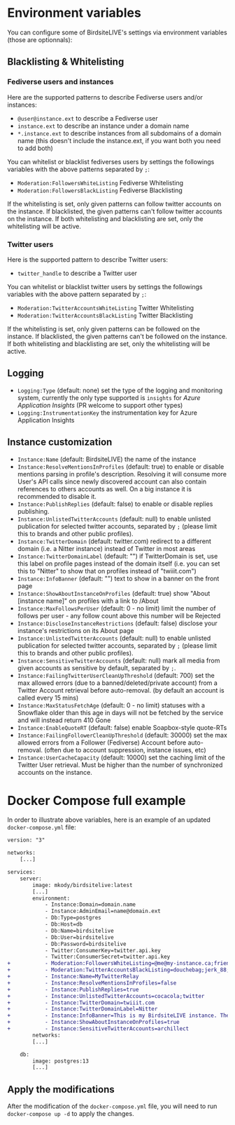 # Environment variables

You can configure some of BirdsiteLIVE's settings via environment variables (those are optionnals):

## Blacklisting & Whitelisting

### Fediverse users and instances 

Here are the supported patterns to describe Fediverse users and/or instances:

* `@user@instance.ext` to describe a Fediverse user
* `instance.ext` to describe an instance under a domain name
* `*.instance.ext` to describe instances from all subdomains of a domain name (this doesn't include the instance.ext, if you want both you need to add both)

You can whitelist or blacklist fediverses users by settings the followings variables with the above patterns separated by `;`: 

* `Moderation:FollowersWhiteListing` Fediverse Whitelisting
* `Moderation:FollowersBlackListing` Fediverse Blacklisting

If the whitelisting is set, only given patterns can follow twitter accounts on the instance. 
If blacklisted, the given patterns can't follow twitter accounts on the instance.
If both whitelisting and blacklisting are set, only the whitelisting will be active.

### Twitter users

Here is the supported pattern to describe Twitter users:

* `twitter_handle` to describe a Twitter user

You can whitelist or blacklist twitter users by settings the followings variables with the above pattern separated by `;`: 

* `Moderation:TwitterAccountsWhiteListing` Twitter Whitelisting
* `Moderation:TwitterAccountsBlackListing` Twitter Blacklisting

If the whitelisting is set, only given patterns can be followed on the instance. 
If blacklisted, the given patterns can't be followed on the instance.
If both whitelisting and blacklisting are set, only the whitelisting will be active.

## Logging

* `Logging:Type` (default: none) set the type of the logging and monitoring system, currently the only type supported is `insights` for *Azure Application Insights* (PR welcome to support other types)
* `Logging:InstrumentationKey` the instrumentation key for Azure Application Insights

## Instance customization 

* `Instance:Name` (default: BirdsiteLIVE) the name of the instance
* `Instance:ResolveMentionsInProfiles` (default: true) to enable or disable mentions parsing in profile's description. Resolving it will consume more User's API calls since newly discovered account can also contain references to others accounts as well. On a big instance it is recommended to disable it.
* `Instance:PublishReplies` (default: false) to enable or disable replies publishing.
* `Instance:UnlistedTwitterAccounts` (default: null) to enable unlisted publication for selected twitter accounts, separated by `;` (please limit this to brands and other public profiles).
* `Instance:TwitterDomain` (default: twitter.com) redirect to a different domain (i.e. a Nitter instance) instead of Twitter in most areas
* `Instance:TwitterDomainLabel` (default: "") if TwitterDomain is set, use this label on profile pages instead of the domain itself (i.e. you can set this to "Nitter" to show that on profiles instead of "twiiit.com")
* `Instance:InfoBanner` (default: "") text to show in a banner on the front page
* `Instance:ShowAboutInstanceOnProfiles` (default: true) show "About [instance name]" on profiles with a link to /About
* `Instance:MaxFollowsPerUser` (default: 0 - no limit) limit the number of follows per user - any follow count above this number will be Rejected
* `Instance:DiscloseInstanceRestrictions` (default: false) disclose your instance's restrictions on its About page
* `Instance:UnlistedTwitterAccounts` (default: null) to enable unlisted publication for selected twitter accounts, separated by `;` (please limit this to brands and other public profiles). 
* `Instance:SensitiveTwitterAccounts` (default: null) mark all media from given accounts as sensitive by default, separated by `;`. 
* `Instance:FailingTwitterUserCleanUpThreshold` (default: 700) set the max allowed errors (due to a banned/deleted/private account) from a Twitter Account retrieval before auto-removal. (by default an account is called every 15 mins)
* `Instance:MaxStatusFetchAge` (default: 0 - no limit) statuses with a Snowflake older than this age in days will not be fetched by the service and will instead return 410 Gone
* `Instance:EnableQuoteRT` (default: false) enable Soapbox-style quote-RTs
* `Instance:FailingFollowerCleanUpThreshold` (default: 30000) set the max allowed errors from a Follower (Fediverse) Account before auto-removal. (often due to account suppression, instance issues, etc)
* `Instance:UserCacheCapacity` (default: 10000) set the caching limit of the Twitter User retrieval. Must be higher than the number of synchronized accounts on the instance.

# Docker Compose full example

In order to illustrate above variables, here is an example of an updated `docker-compose.yml` file:

```diff
version: "3"

networks:
    [...]

services:
    server:
        image: mkody/birdsitelive:latest
        [...]
        environment:
            - Instance:Domain=domain.name
            - Instance:AdminEmail=name@domain.ext
            - Db:Type=postgres
            - Db:Host=db
            - Db:Name=birdsitelive
            - Db:User=birdsitelive
            - Db:Password=birdsitelive
            - Twitter:ConsumerKey=twitter.api.key
            - Twitter:ConsumerSecret=twitter.api.key
+           - Moderation:FollowersWhiteListing=@me@my-instance.ca;friend-instance.com;*.friend-instance.com
+           - Moderation:TwitterAccountsBlackListing=douchebag;jerk_88;theRealIdiot
+           - Instance:Name=MyTwitterRelay
+           - Instance:ResolveMentionsInProfiles=false
+           - Instance:PublishReplies=true
+           - Instance:UnlistedTwitterAccounts=cocacola;twitter
+           - Instance:TwitterDomain=twiiit.com
+           - Instance:TwitterDomainLabel=Nitter
+           - Instance:InfoBanner=This is my BirdsiteLIVE instance. There are many like it, but this one is mine.
+           - Instance:ShowAboutInstanceOnProfiles=true
+           - Instance:SensitiveTwitterAccounts=archillect
        networks:
        [...]

    db:
        image: postgres:13
        [...]
```

## Apply the modifications

After the modification of the `docker-compose.yml` file, you will need to run `docker-compose up -d` to apply the changes.

